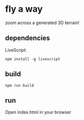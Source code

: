 # fly a way

zoom across a generated 3D terrain!

## dependencies

LiveScript:

```
npm install -g livescript
```

## build

```
npm run build
```

## run

Open index.html in your browser
